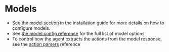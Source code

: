 # Models

* See [the model section](../installation/keys.md) in the installation guide for more details on how to configure models.
* See [the model config reference](../reference/model_config.md) for the full list of model options
* To control how the agent extracts the actions from the model response, see the [action parsers](../reference/parsers.md) reference
